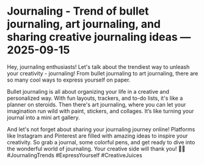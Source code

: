 # Journaling - Trend of bullet journaling, art journaling, and sharing creative journaling ideas — 2025-09-15

Hey, journaling enthusiasts! Let's talk about the trendiest way to unleash your creativity - journaling! From bullet journaling to art journaling, there are so many cool ways to express yourself on paper. 

Bullet journaling is all about organizing your life in a creative and personalized way. With fun layouts, trackers, and to-do lists, it's like a planner on steroids. Then there's art journaling, where you can let your imagination run wild with paint, stickers, and collages. It’s like turning your journal into a mini art gallery.

And let's not forget about sharing your journaling journey online! Platforms like Instagram and Pinterest are filled with amazing ideas to inspire your creativity. So grab a journal, some colorful pens, and get ready to dive into the wonderful world of journaling. Your creative side will thank you! 🌟📔 #JournalingTrends #ExpressYourself #CreativeJuices